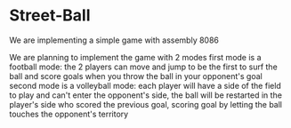 # Street-Ball
We are implementing a simple game with assembly 8086 

We are planning to implement the game with 2 modes 
first mode is a football mode: the 2 players can move and jump to be the first to surf the ball and score goals when you throw the ball in your opponent's goal
second mode is a volleyball mode: each player will have a side of the field to play and can't enter the opponent's side, the ball will be restarted in the player's side who scored the previous goal, scoring goal by letting the ball touches the opponent's territory 
 
